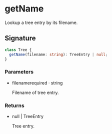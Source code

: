 # getName

Lookup a tree entry by its filename.

## Signature

```ts
class Tree {
  getName(filename: string): TreeEntry | null;
}
```

### Parameters

<ul class="param-ul">
  <li class="param-li param-li-root">
    <span class="param-name">filename</span><span class="param-required">required</span>&nbsp;·&nbsp;<span class="param-type">string</span>
    <br>
    <p class="param-description">Filename of tree entry.</p>
  </li>
</ul>

### Returns

<ul class="param-ul">
  <li class="param-li param-li-root">
    <span class="param-type">null | TreeEntry</span>
    <br>
    <p class="param-description">Tree entry.</p>
  </li>
</ul>